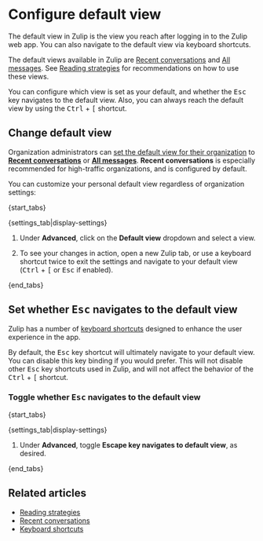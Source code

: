 # Configure default view

The default view in Zulip is the view you reach after logging in
to the Zulip web app. You can also navigate to the default view via
keyboard shortcuts.

The default views available in Zulip are
[Recent conversations](/help/recent-conversations) and
[All messages](/help/reading-strategies#all-messages). See
[Reading strategies](/help/reading-strategies) for recommendations
on how to use these views.

You can configure which view is set as your default, and whether
the <kbd>Esc</kbd> key navigates to the default view. Also, you can
always reach the default view by using the <kbd>Ctrl</kbd> + <kbd>[</kbd>
shortcut.

## Change default view

Organization administrators can [set the default view for their
organization](/help/configure-default-new-user-settings) to
[**Recent conversations**](/help/recent-conversations) or
[**All messages**](/help/reading-strategies#all-messages).
**Recent conversations** is especially recommended for high-traffic
organizations, and is configured by default.

You can customize your personal default view regardless of
organization settings:

{start_tabs}

{settings_tab|display-settings}

1. Under **Advanced**, click on the **Default view** dropdown
   and select a view.

1. To see your changes in action, open a new Zulip tab, or use a keyboard
   shortcut twice to exit the settings and navigate to your default view
   (<kbd>Ctrl</kbd> + <kbd>[</kbd> or <kbd>Esc</kbd> if enabled).

[configure-esc]: /help/configure-default-view#set-whether-esc-navigates-to-the-default-view

{end_tabs}

## Set whether <kbd>Esc</kbd> navigates to the default view

Zulip has a number of [keyboard shortcuts](/help/keyboard-shortcuts)
designed to enhance the user experience in the app.

By default, the <kbd>Esc</kbd> key shortcut will ultimately navigate to
your default view. You can disable this key binding if you would prefer.
This will not disable other <kbd>Esc</kbd> key shortcuts used in Zulip,
and will not affect the behavior of the <kbd>Ctrl</kbd> + <kbd>[</kbd>
shortcut.

### Toggle whether <kbd>Esc</kbd> navigates to the default view

{start_tabs}

{settings_tab|display-settings}

1. Under **Advanced**, toggle **Escape key navigates to
   default view**, as desired.

{end_tabs}

## Related articles

* [Reading strategies](/help/reading-strategies)
* [Recent conversations](/help/recent-conversations)
* [Keyboard shortcuts](/help/keyboard-shortcuts)

